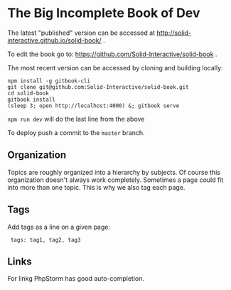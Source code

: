 # The Big Incomplete Book of Dev

The latest "published" version can be accessed at http://solid-interactive.github.io/solid-book/ .

To edit the book go to: https://github.com/Solid-Interactive/solid-book .

The most recent version can be accessed by cloning and building locally:

```shell
npm install -g gitbook-cli
git clone git@github.com:Solid-Interactive/solid-book.git
cd solid-book
gitbook install
(sleep 3; open http://localhost:4000) &; gitbook serve
```

`npm run dev` will do the last line from the above

To deploy push a commit to the `master` branch.

## Organization

Topics are roughly organized into a hierarchy by subjects. Of course
this organization doesn't always work completely. Sometimes a page could
fit into more than one topic. This is why we also tag each page.

## Tags

Add tags as a line on a given page:

```
 tags: tag1, tag2, tag3
```

## Links

For linkg PhpStorm has good auto-completion.